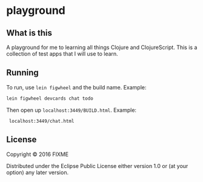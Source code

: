 # playground

## What is this

A playground for me to learning all things Clojure and ClojureScript.
This is a collection of test apps that I will use to learn.

## Running

To run, use `lein figwheel` and the build name. Example:

```clj
lein figwheel devcards chat todo
```

Then open up `localhost:3449/BUILD.html`. Example:

``` localhost:3449/chat.html```

## License

Copyright © 2016 FIXME

Distributed under the Eclipse Public License either version 1.0 or (at
your option) any later version.
